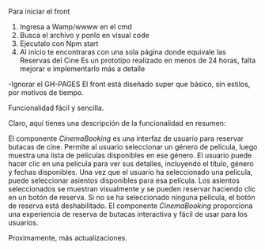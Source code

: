 Para iniciar el front

1. Ingresa a Wamp/wwww en el cmd
2. Busca el archivo y ponlo en visual code
3. Ejecutalo con Npm start
4. Al inicio te encontraras con una sola página donde equivale las Reservas del Cine
   Es un prototipo realizado en menos de 24 horas, falta mejorar e implementarlo más a detalle
   
-Ignorar el GH-PAGES
El front está diseñado super que básico, sin estilos, por motivos de tiempo.

Funcionalidad fácil y sencilla.

Claro, aquí tienes una descripción de la funcionalidad en resumen:

El componente *CinemaBooking* es una interfaz de usuario para reservar butacas de cine. Permite al usuario seleccionar un género de película, luego muestra una lista de películas disponibles en ese género. El usuario puede hacer clic en una película para ver sus detalles, incluyendo el título, género y fechas disponibles. Una vez que el usuario ha seleccionado una película, puede seleccionar asientos disponibles para esa película. Los asientos seleccionados se muestran visualmente y se pueden reservar haciendo clic en un botón de reserva. Si no se ha seleccionado ninguna película, el botón de reserva está deshabilitado. El componente *CinemaBooking* proporciona una experiencia de reserva de butacas interactiva y fácil de usar para los usuarios.

Proximamente, más actualizaciones.

